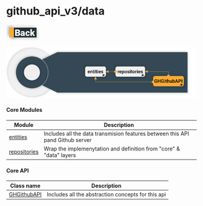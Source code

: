 # github_api_v3/data

[![Back](../../../docs/img/button_back.png "Back") ](../../../README.md)

![Architecture layer dependency](../../../docs/img/architecture_layers_data.png "Architecture layer dependency")

#### Core Modules
| Module  | Description | 
|--------|-------------|
| [entities](./entities/README.md) | Includes all the data transmision features between this API pand Github server | 
| [repositories](./repositories/README.md)  | Wrap the implemenytation and definition from "core" & "data" layers  | 


#### Core API 
| Class name  | Description | 
|--------|-------------|
| [GHGithubAPI](./GHGithubAPI.swift) | Includes all the abstraction concepts for this api | 



